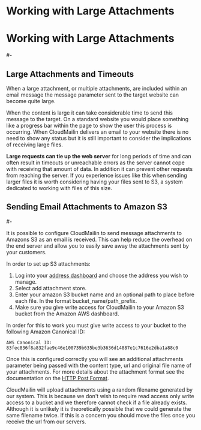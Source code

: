 Working with Large Attachments
=

# Working with Large Attachments
#-

## Large Attachments and Timeouts
When a large attachment, or multiple attachments, are included within an email message the message parameter sent to the target website can become quite large.

When the content is large it can take considerable time to send this message to the target.
On a standard website you would place something like a progress bar within the page to show the user this process is occurring.
When CloudMailin delivers an email to your website there is no need to show any status but it is still important to consider the implications of receiving large files.

**Large requests can tie up the web server** for long periods of time and can often result in timeouts or unreachable errors as the server cannot cope with receiving that amount of data.
In addition it can prevent other requests from reaching the server.
If you experience issues like this when sending larger files it is worth considering having your files sent to S3, a system dedicated to working with files of this size.

## Sending Email Attachments to Amazon S3
#-

It is possible to configure CloudMailin to send message attachments to Amazons S3 as an email is received.
This can help reduce the overhead on the end server and allow you to easily save away the attachments sent by your customers.

In order to set up S3 attachments:

1. Log into your [address dashboard](http://cloudmailin.com/addresses) and choose the address you wish to manage.
2. Select add attachment store.
3. Enter your amazon S3 bucket name and an optional path to place before each file. In the format bucket_name/path_prefix.
4. Make sure you give write access for CloudMailin to your Amazon S3 bucket from the Amazon AWS dashboard.

In order for this to work you must give write access to your bucket to the following Amazon Canonical ID:

    AWS Canonical ID: 83fec836f8a832fae9c46e100739b635be3b3636d14887e1c7616e2dba1a88c0

Once this is configured correctly you will see an additional attachments parameter being passed with the content type, url and original file name of your attachments.
For more details about the attachment format see the documentation on the [HTTP Post Format](post_format#attachments).

CloudMailin will upload attachments using a random filename generated by our system. This is because we don't wish to require read access only write access to a bucket and we therefore cannot check if a file already exists. Although it is unlikely it is theoretically possible that we could generate the same filename twice. If this is a concern you should move the files once you receive the url from our servers.
